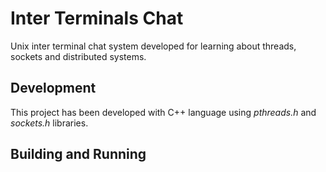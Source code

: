 # Inter Terminals Chat

Unix inter terminal chat system developed for learning about threads, sockets and distributed systems.

## Development

This project has been developed with C++ language using *pthreads.h* and *sockets.h* libraries.

## Building and Running